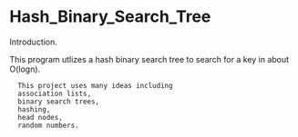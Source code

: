 # Hash_Binary_Search_Tree

Introduction.

This program utlizes a hash binary search tree to search for a key in about O(logn).

      
      This project uses many ideas including 
      association lists, 
      binary search trees, 
      hashing, 
      head nodes, 
      random numbers. 
